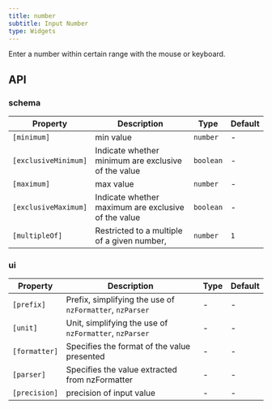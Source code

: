 ```yaml
---
title: number
subtitle: Input Number
type: Widgets
---
```


Enter a number within certain range with the mouse or keyboard.

## API

### schema

| Property             | Description                                         | Type      | Default |
| -------------------- | --------------------------------------------------- | --------- | ------- |
| `[minimum]`          | min value                                           | `number`  | -       |
| `[exclusiveMinimum]` | Indicate whether minimum are exclusive of the value | `boolean` | -       |
| `[maximum]`          | max value                                           | `number`  | -       |
| `[exclusiveMaximum]` | Indicate whether maximum are exclusive of the value | `boolean` | -       |
| `[multipleOf]`       | Restricted to a multiple of a given number,         | `number`  | `1`     |

### ui

| Property      | Description                                              | Type | Default |
| ------------- | -------------------------------------------------------- | ---- | ------- |
| `[prefix]`    | Prefix, simplifying the use of `nzFormatter`, `nzParser` | -    | -       |
| `[unit]`      | Unit, simplifying the use of `nzFormatter`, `nzParser`   | -    | -       |
| `[formatter]` | Specifies the format of the value presented              | -    | -       |
| `[parser]`    | Specifies the value extracted from nzFormatter           | -    | -       |
| `[precision]` | precision of input value                                 | -    | -       |
